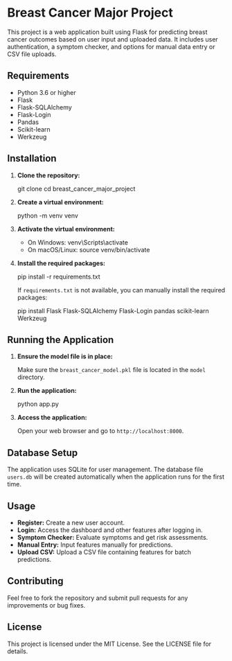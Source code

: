 # Breast Cancer Major Project

This project is a web application built using Flask for predicting breast cancer outcomes based on user input and uploaded data. It includes user authentication, a symptom checker, and options for manual data entry or CSV file uploads.

## Requirements

- Python 3.6 or higher
- Flask
- Flask-SQLAlchemy
- Flask-Login
- Pandas
- Scikit-learn
- Werkzeug

## Installation

1. **Clone the repository:**

   git clone <repository-url>
   cd breast_cancer_major_project

2. **Create a virtual environment:**

   python -m venv venv

3. **Activate the virtual environment:**

   - On Windows:
     venv\Scripts\activate
   - On macOS/Linux:
     source venv/bin/activate

4. **Install the required packages:**

   pip install -r requirements.txt

   If `requirements.txt` is not available, you can manually install the required packages:

   pip install Flask Flask-SQLAlchemy Flask-Login pandas scikit-learn Werkzeug

## Running the Application

1. **Ensure the model file is in place:**

   Make sure the `breast_cancer_model.pkl` file is located in the `model` directory.

2. **Run the application:**

   python app.py

3. **Access the application:**

   Open your web browser and go to `http://localhost:8000`.

## Database Setup

The application uses SQLite for user management. The database file `users.db` will be created automatically when the application runs for the first time.

## Usage

- **Register:** Create a new user account.
- **Login:** Access the dashboard and other features after logging in.
- **Symptom Checker:** Evaluate symptoms and get risk assessments.
- **Manual Entry:** Input features manually for predictions.
- **Upload CSV:** Upload a CSV file containing features for batch predictions.

## Contributing

Feel free to fork the repository and submit pull requests for any improvements or bug fixes.

## License

This project is licensed under the MIT License. See the LICENSE file for details.
